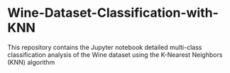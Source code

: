# Wine-Dataset-Classification-with-KNN
This repository contains the Jupyter notebook detailed multi-class classification analysis of the Wine dataset using the K-Nearest Neighbors (KNN) algorithm
